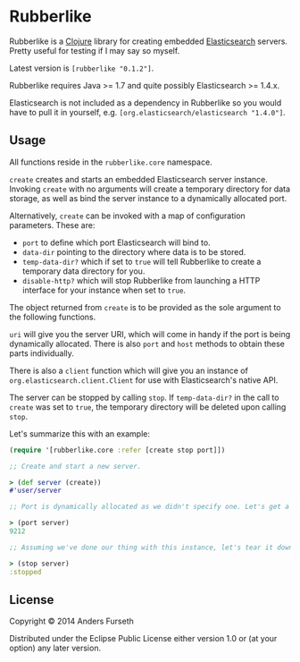 # Rubberlike

Rubberlike is a [Clojure](http://clojure.org/) library for creating embedded [Elasticsearch](http://www.elasticsearch.org/) servers. Pretty useful for testing if I may say so myself.

Latest version is `[rubberlike "0.1.2"]`.

Rubberlike requires Java >= 1.7 and quite possibly Elasticsearch >= 1.4.x.

Elasticsearch is not included as a dependency in Rubberlike so you would have to pull it in yourself, e.g. `[org.elasticsearch/elasticsearch "1.4.0"]`.

## Usage

All functions reside in the `rubberlike.core` namespace.

`create` creates and starts an embedded Elasticsearch server instance. Invoking `create` with no arguments will create a temporary directory for data storage, as well as bind the server instance to a dynamically allocated port.

Alternatively, `create` can be invoked with a map of configuration parameters. These are:
*  `port` to define which port Elasticsearch will bind to.
*  `data-dir` pointing to the directory where data is to be stored.
*  `temp-data-dir?` which if set to `true` will tell Rubberlike to create a temporary data directory for you.
*  `disable-http?` which will stop Rubberlike from launching a HTTP interface for your instance when set to `true`.

The object returned from `create` is to be provided as the sole argument to the following functions.

`uri` will give you the server URI, which will come in handy if the port is being dynamically allocated. There is also `port` and `host` methods to obtain these parts individually.

There is also a `client` function which will give you an instance of `org.elasticsearch.client.Client` for use with Elasticsearch's native API.

The server can be stopped by calling `stop`. If `temp-data-dir?` in the call to `create` was set to `true`, the temporary directory will be deleted upon calling `stop`.

Let's summarize this with an example:

```clojure
(require '[rubberlike.core :refer [create stop port]])

;; Create and start a new server.

> (def server (create))
#'user/server

;; Port is dynamically allocated as we didn't specify one. Let's get a hold of it.

> (port server)
9212

;; Assuming we've done our thing with this instance, let's tear it down.

> (stop server)
:stopped
```

## License

Copyright © 2014 Anders Furseth

Distributed under the Eclipse Public License either version 1.0 or (at your option) any later version.
